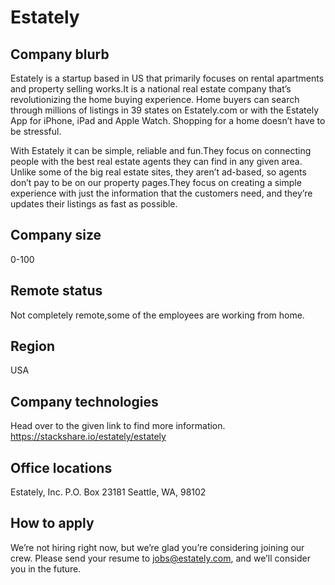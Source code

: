 # Estately

## Company blurb
Estately is a startup based in US that primarily focuses on rental apartments and property selling works.It is a national real estate company that’s revolutionizing the home buying experience. Home buyers can search through millions of listings in 39 states on Estately.com or with the Estately App for iPhone, iPad and Apple Watch. Shopping for a home doesn’t have to be stressful.

With Estately it can be simple, reliable and fun.They focus on connecting people with the best real estate agents they can find in any given area. Unlike some of the big real estate sites, they aren’t ad-based, so agents don’t pay to be on our property pages.They focus on creating a simple experience with just the information that the customers need, and they’re updates their listings as fast as possible.

## Company size
0-100

## Remote status

Not completely remote,some of the employees are working from home.

## Region
USA

## Company technologies
Head over to the given link to find more information.
https://stackshare.io/estately/estately


## Office locations

Estately, Inc.
P.O. Box 23181
Seattle, WA, 98102

## How to apply

We’re not hiring right now, but we’re glad you’re considering joining our crew. Please send your resume to jobs@estately.com, and we’ll consider you in the future.